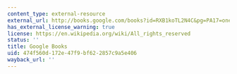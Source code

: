 ```yaml
---
content_type: external-resource
external_url: http://books.google.com/books?id=RXB1koTL2N4C&pg=PA17=onepage
has_external_license_warning: true
license: https://en.wikipedia.org/wiki/All_rights_reserved
status: ''
title: Google Books
uid: 474f560d-172e-47f9-bf62-2857c9a5e406
wayback_url: ''
---
```

